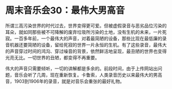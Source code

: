 周末音乐会30：最伟大男高音
====

			

所谓三高污染世界的时代过去，世界变得更可爱。但被虚假录音与恶劣品位污染的耳朵，就如同那些被不可降解的废弃垃圾所污染的土地，没有生机的未来，一片死寂。一百多年前，一个最伟大的声音，对着最简陋的设备，那些比现在最低廉的录音机器还要简陋的设备，留给死寂的世界一片永恒的生机。有了这些录音，最伟大的声音穿过时间的鸿沟、穿过噪音的背景，依然鲜活地呈现，最丑陋的世界也变得光亮无比。一切世界的丑陋，都变得不再重要。

伟大的声音只需要倾听，一切的讲解都是多余的。前段时间，由于上传网站出问题，音乐会听了几周，现在重新恢复。卡鲁索，人类录音历史以来最伟大的男高音，1903到1906年的录音，就是对音乐会重张的最好礼物。
